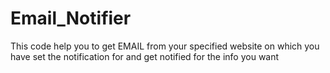 # Email_Notifier
This code help you to get EMAIL from your specified website on which you have set the notification for and get notified for the info you want 
